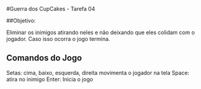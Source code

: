 #Guerra dos CupCakes - Tarefa 04

##Objetivo:

Eliminar os inimigos atirando neles e não deixando que eles colidam com o jogador. Caso isso ocorra o jogo termina.


## Comandos do Jogo

Setas: cima, baixo, esquerda, direita movimenta o jogador na tela
Space: atira no inimigo
Enter: Inicia o jogo

